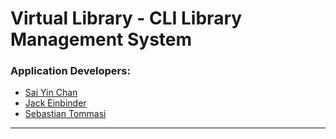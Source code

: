# Virtual Library - CLI Library Management System

### Application Developers:

- [Sai Yin Chan](https://github.com/sychan91)
- [Jack Einbinder](https://github.com/jackeinbinder01)
- [Sebastian Tommasi](https://github.com/Stommasi19)
---
